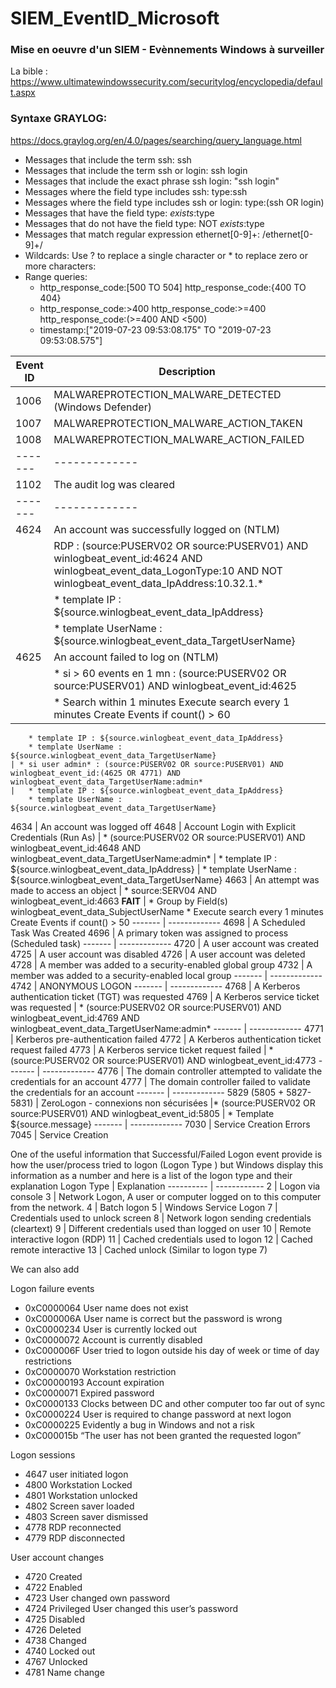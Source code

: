 # SIEM_EventID_Microsoft

### Mise en oeuvre d'un SIEM - Evènnements Windows à surveiller

La bible : https://www.ultimatewindowssecurity.com/securitylog/encyclopedia/default.aspx

### Syntaxe GRAYLOG:
https://docs.graylog.org/en/4.0/pages/searching/query_language.html
* Messages that include the term ssh: ssh
* Messages that include the term ssh or login: ssh login
* Messages that include the exact phrase ssh login: "ssh login"
* Messages where the field type includes ssh: type:ssh
* Messages where the field type includes ssh or login: type:(ssh OR login)
* Messages that have the field type: _exists_:type
* Messages that do not have the field type: NOT _exists_:type
* Messages that match regular expression ethernet[0-9]+: /ethernet[0-9]+/
* Wildcards: Use ? to replace a single character or * to replace zero or more characters:
* Range queries: 
	* http_response_code:[500 TO 504]   http_response_code:{400 TO 404}
	* http_response_code:>400   http_response_code:>=400   http_response_code:(>=400 AND <500)
	* timestamp:["2019-07-23 09:53:08.175" TO "2019-07-23 09:53:08.575"]


Event ID  | Description
------- | -------------
1006	| MALWAREPROTECTION_MALWARE_DETECTED (Windows Defender)
1007	| MALWAREPROTECTION_MALWARE_ACTION_TAKEN
1008	| MALWAREPROTECTION_MALWARE_ACTION_FAILED
------- | -------------
1102	| The audit log was cleared 
------- | -------------
4624 	| An account was successfully logged on (NTLM)
        | RDP : (source:PUSERV02 OR source:PUSERV01) AND winlogbeat_event_id:4624 AND winlogbeat_event_data_LogonType:10 AND NOT winlogbeat_event_data_IpAddress:10.32.1.*
	|	* template IP : ${source.winlogbeat_event_data_IpAddress}
	|	* template UserName : ${source.winlogbeat_event_data_TargetUserName}
4625 	| An account failed to log on (NTLM)
	| * si > 60 events en 1 mn : (source:PUSERV02 OR source:PUSERV01) AND winlogbeat_event_id:4625
	|	* Search within 1 minutes Execute search every 1 minutes Create Events if count() > 60
		* template IP : ${source.winlogbeat_event_data_IpAddress}
		* template UserName : ${source.winlogbeat_event_data_TargetUserName}
	| * si user admin* : (source:PUSERV02 OR source:PUSERV01) AND winlogbeat_event_id:(4625 OR 4771) AND winlogbeat_event_data_TargetUserName:admin*
	|	* template IP : ${source.winlogbeat_event_data_IpAddress}
		* template UserName : ${source.winlogbeat_event_data_TargetUserName}
4634 	| An account was logged off
4648	| Account Login with Explicit Credentials	(Run As)
	| * (source:PUSERV02 OR source:PUSERV01) AND winlogbeat_event_id:4648 AND winlogbeat_event_data_TargetUserName:admin*
	|	* template IP : ${source.winlogbeat_event_data_IpAddress}
	|	* template UserName : ${source.winlogbeat_event_data_TargetUserName}
4663 	| An attempt was made to access an object
	| * source:SERV04 AND winlogbeat_event_id:4663	****FAIT****
	|	* Group by Field(s) winlogbeat_event_data_SubjectUserName
		* Execute search every 1 minutes Create Events if count() > 50
------- | -------------
4698	| A Scheduled Task Was Created
4696	| A primary token was assigned to process (Scheduled task)
------- | -------------
4720 	| A user account was created
4725 	| A user account was disabled
4726 	| A user account was deleted
4728 	| A member was added to a security-enabled global group
4732 	| A member was added to a security-enabled local group
------- | -------------
4742	| ANONYMOUS LOGON
------- | -------------
4768 	| A Kerberos authentication ticket (TGT) was requested
4769 	| A Kerberos service ticket was requested
	| * (source:PUSERV02 OR source:PUSERV01) AND winlogbeat_event_id:4769 AND winlogbeat_event_data_TargetUserName:admin*
------- | -------------
4771 	| Kerberos pre-authentication failed
4772 	| A Kerberos authentication ticket request failed
4773 	| A Kerberos service ticket request failed
	| * (source:PUSERV02 OR source:PUSERV01) AND winlogbeat_event_id:4773
------- | -------------
4776 	| The domain controller attempted to validate the credentials for an account
4777 	| The domain controller failed to validate the credentials for an account
------- | -------------
5829 (5805 + 5827-5831)	| ZeroLogon - connexions non sécurisées
			|* (source:PUSERV02 OR source:PUSERV01) AND winlogbeat_event_id:5805
			|	* Template ${source.message}
------- | -------------
7030 	| Service Creation Errors
7045 	| Service Creation

One of the useful information that Successful/Failed Logon event provide is how the user/process tried to logon  (Logon Type ) but Windows display this information as a number and here is a list of the logon type and their explanation
Logon Type | Explanation
---------- | ------------
2 	   | Logon via console
3 	   | Network Logon, A user or computer logged on to this computer from the network.
4 	   | Batch logon
5 	   | Windows Service Logon
7 	   | Credentials used to unlock screen
8 	   | Network logon sending credentials (cleartext)
9 	   | Different credentials used than logged on user
10 	   | Remote interactive logon (RDP)
11 	   | Cached credentials used to logon
12 	   | Cached remote interactive
13 	   | Cached unlock (Similar to logon type 7)
 
We can also add

Logon failure events
*    0xC0000064 User name does not exist
*    0xC000006A User name is correct but the password is wrong
*    0xC0000234 User is currently locked out
*    0xC0000072 Account is currently disabled
*    0xC000006F User tried to logon outside his day of week or time of day restrictions
*    0xC0000070 Workstation restriction
*    0xC00000193 Account expiration
*    0xC0000071 Expired password
*    0xC0000133 Clocks between DC and other computer too far out of sync
*    0xC0000224 User is required to change password at next logon
*    0xC0000225 Evidently a bug in Windows and not a risk
*    0xC000015b “The user has not been granted the requested logon”

Logon sessions
*    4647 user initiated logon
*    4800 Workstation Locked
*    4801 Workstation unlocked
*    4802 Screen saver loaded
*    4803 Screen saver dismissed
*    4778 RDP reconnected
*    4779 RDP disconnected

User account changes
*    4720 Created
*    4722 Enabled
*    4723 User changed own password
*    4724 Privileged User changed this user’s password
*    4725 Disabled
*    4726 Deleted
*    4738 Changed
*    4740 Locked out
*    4767 Unlocked
*    4781 Name change

